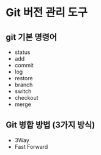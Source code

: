 # Git 버전 관리 도구
## git 기본 명령어

- status
- add
- commit
- log
- restore
- branch 
- switch
- checkout
- merge

## Git 병합 방법 (3가지 방식)
- 3Way
- Fast Forward
